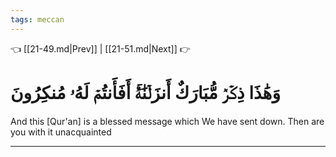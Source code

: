 ```yaml
---
tags: meccan
---
```


👈 [[21-49.md|Prev]] | [[21-51.md|Next]] 👉

# وَهَٰذَا ذِكۡرٞ مُّبَارَكٌ أَنزَلۡنَٰهُۚ أَفَأَنتُمۡ لَهُۥ مُنكِرُونَ

And this [Qur'an] is a blessed message which We have sent down. Then are you with it unacquainted

---

